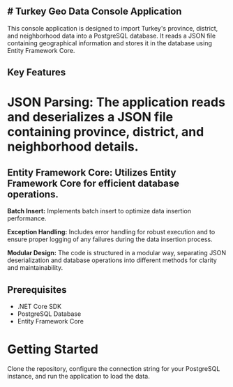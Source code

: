 
## # Turkey Geo Data Console Application

This console application is designed to import Turkey's province, district, and neighborhood data into a PostgreSQL database. It reads a JSON file containing geographical information and stores it in the database using Entity Framework Core.


## Key Features

# JSON Parsing: The application reads and deserializes a JSON file containing province, district, and neighborhood details.

## Entity Framework Core: Utilizes Entity Framework Core for efficient database operations.

**Batch Insert:** Implements batch insert to optimize data insertion performance.

**Exception Handling:** Includes error handling for robust execution and to ensure proper logging of any failures during the data insertion process.

**Modular Design:** The code is structured in a modular way, separating JSON deserialization and database operations into different methods for clarity and maintainability.

## Prerequisites
* .NET Core SDK
* PostgreSQL Database
* Entity Framework Core

# Getting Started

Clone the repository, configure the connection string for your PostgreSQL instance, and run the application to load the data.
